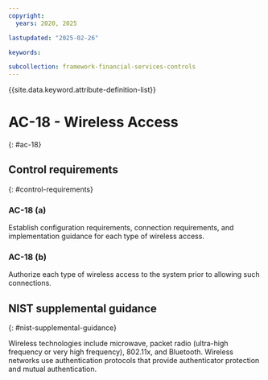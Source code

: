 ```yaml
---
copyright:
  years: 2020, 2025

lastupdated: "2025-02-26"

keywords:

subcollection: framework-financial-services-controls
---
```


{{site.data.keyword.attribute-definition-list}}

# AC-18 - Wireless Access
{: #ac-18}

## Control requirements
{: #control-requirements}



### AC-18 (a)


Establish configuration requirements, connection requirements, and implementation guidance for each type of wireless access.


### AC-18 (b)


Authorize each type of wireless access to the system prior to allowing such connections.












## NIST supplemental guidance
{: #nist-supplemental-guidance}

Wireless technologies include microwave, packet radio (ultra-high frequency or very high frequency), 802.11x, and Bluetooth. Wireless networks use authentication protocols that provide authenticator protection and mutual authentication.
